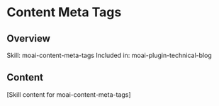 # Content Meta Tags

## Overview
Skill: moai-content-meta-tags
Included in: moai-plugin-technical-blog

## Content
[Skill content for moai-content-meta-tags]
